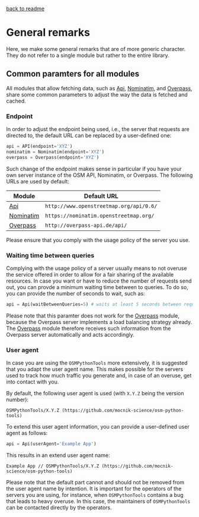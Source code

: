 [back to readme](../../../)

# General remarks

Here, we make some general remarks that are of more generic character. They do not refer to a single module but rather to the entire library.

## Common paramters for all modules

All modules that allow fetching data, such as [Api](api.md), [Nominatim](nominatim.md), and [Overpass](overpass.md), share some common parameters to adjust the way the data is fetched and cached.

### Endpoint

In order to adjust the endpoint being used, i.e., the server that requests are directed to, the default URL can be replaced by a user-defined one:
```python
api = API(endpoint='XYZ')
nominatim = Nominatim(endpoint='XYZ')
overpass = Overpass(endpoint='XYZ')
```
Such change of the endpoint makes sense in particular if you have your own server instance of the OSM API, Nominatim, or Overpass. The following URLs are used by default:

| Module | Default URL |
| ------ | ----------- |
| [Api](api.md) | `http://www.openstreetmap.org/api/0.6/` |
| [Nominatim](nominatim.md) | `https://nominatim.openstreetmap.org/` |
| [Overpass](overpass.md) | `http://overpass-api.de/api/` |

Please ensure that you comply with the usage policy of the server you use.

### Waiting time between queries

Complying with the usage policy of a server usually means to not overuse the service offered in order to allow for a fair sharing of the available resources. In case you want or have to reduce the number of requests send out, you can provde a minimum waiting time between to queries. To do so, you can provide the number of seconds to wait, such as:
```python
api = Api(waitBetweenQueries=5) # waits at least 5 seconds between requests
```
Please note that this paramter does not work for the [Overpass](overpass.md) module, because the Overpass server implements a load balancing strategy already. The [Overpass](overpass.md) module therefore receives such information from the Overpass server automatically and acts accordingly.

### User agent

In case you are using the `OSMPythonTools` more extensively, it is suggested that you adapt the user agent name. This makes possible for the servers used to track how much traffic you generate and, in case of an overuse, get into contact with you.

By default, the following user agent is used (with `X.Y.Z` being the version number):
```
OSMPythonTools/X.Y.Z (https://github.com/mocnik-science/osm-python-tools)
```
To extend this user agent information, you can provide a user-defined user agent as follows:
```python
api = Api(userAgent='Example App')
```
This results in an extend user agent name:
```
Example App // OSMPythonTools/X.Y.Z (https://github.com/mocnik-science/osm-python-tools)
```
Please note that the default part cannot and should not be removed from the user agent name by intention. It is important for the operators of the servers you are using, for instance, when `OSMPythonTools` contains a bug that leads to heavy overuse. In this case, the maintainers of `OSMPythonTools` can be contacted directly by the operators.
